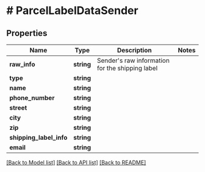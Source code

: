 # # ParcelLabelDataSender

## Properties

Name | Type | Description | Notes
------------ | ------------- | ------------- | -------------
**raw_info** | **string** | Sender&#39;s raw information for the shipping label |
**type** | **string** |  |
**name** | **string** |  |
**phone_number** | **string** |  |
**street** | **string** |  |
**city** | **string** |  |
**zip** | **string** |  |
**shipping_label_info** | **string** |  |
**email** | **string** |  |

[[Back to Model list]](../../README.md#models) [[Back to API list]](../../README.md#endpoints) [[Back to README]](../../README.md)
